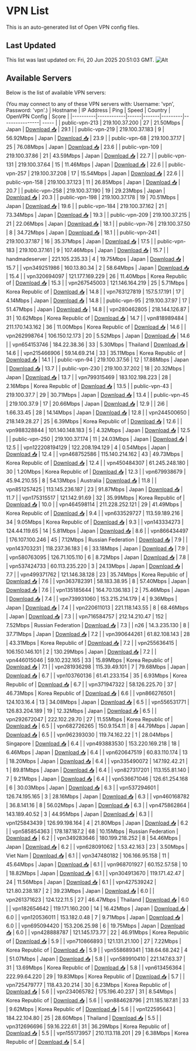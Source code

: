 # VPN List

This is an auto-generated list of Open VPN config files.

## Last Updated

This list was last updated on: Fri, 20 Jun 2025 20:51:03 GMT.
![Alt](https://repobeats.axiom.co/api/embed/186b98318ef1479477931607c1ad7d823f12451f.svg "Repobeats analytics image")

## Available Servers

Below is the list of available VPN servers:

(You may connect to any of these VPN servers with: Username: 'vpn', Password: 'vpn'.)
| Hostname | IP Address | Ping | Speed | Country | OpenVPN Config | Score |
|----------|------------|------|-------|---------|----------------| ----- |
| public-vpn-213 | 219.100.37.200 | 27 | 21.50Mbps | Japan | [Download 📥](./configs/server_0_JP.ovpn) | 29.1 |
| public-vpn-219 | 219.100.37.183 | 9 | 56.92Mbps | Japan | [Download 📥](./configs/server_1_JP.ovpn) | 23.9 |
| public-vpn-68 | 219.100.37.17 | 25 | 76.08Mbps | Japan | [Download 📥](./configs/server_2_JP.ovpn) | 23.6 |
| public-vpn-109 | 219.100.37.86 | 21 | 43.59Mbps | Japan | [Download 📥](./configs/server_3_JP.ovpn) | 22.7 |
| public-vpn-131 | 219.100.37.64 | 15 | 11.46Mbps | Japan | [Download 📥](./configs/server_4_JP.ovpn) | 22.6 |
| public-vpn-257 | 219.100.37.208 | 17 | 15.54Mbps | Japan | [Download 📥](./configs/server_5_JP.ovpn) | 22.6 |
| public-vpn-158 | 219.100.37.123 | 11 | 26.85Mbps | Japan | [Download 📥](./configs/server_6_JP.ovpn) | 20.7 |
| public-vpn-258 | 219.100.37.190 | 19 | 29.23Mbps | Japan | [Download 📥](./configs/server_7_JP.ovpn) | 20.3 |
| public-vpn-198 | 219.100.37.178 | 19 | 70.51Mbps | Japan | [Download 📥](./configs/server_8_JP.ovpn) | 19.6 |
| public-vpn-184 | 219.100.37.162 | 21 | 73.34Mbps | Japan | [Download 📥](./configs/server_9_JP.ovpn) | 19.3 |
| public-vpn-209 | 219.100.37.215 | 21 | 22.06Mbps | Japan | [Download 📥](./configs/server_10_JP.ovpn) | 18.1 |
| public-vpn-76 | 219.100.37.50 | 8 | 34.72Mbps | Japan | [Download 📥](./configs/server_11_JP.ovpn) | 18.1 |
| public-vpn-241 | 219.100.37.187 | 16 | 35.37Mbps | Japan | [Download 📥](./configs/server_12_JP.ovpn) | 17.5 |
| public-vpn-183 | 219.100.37.161 | 9 | 107.46Mbps | Japan | [Download 📥](./configs/server_13_JP.ovpn) | 15.7 |
| handmadeserver | 221.105.235.33 | 4 | 19.75Mbps | Japan | [Download 📥](./configs/server_14_JP.ovpn) | 15.7 |
| vpn349251986 | 160.13.80.34 | 2 | 58.64Mbps | Japan | [Download 📥](./configs/server_15_JP.ovpn) | 15.4 |
| vpn320694097 | 121.177.169.229 | 26 | 11.40Mbps | Korea Republic of | [Download 📥](./configs/server_16_KR.ovpn) | 15.3 |
| vpn267545003 | 121.146.164.219 | 25 | 5.71Mbps | Korea Republic of | [Download 📥](./configs/server_17_KR.ovpn) | 14.8 |
| vpn763127819 | 157.5.17.191 | 17 | 4.14Mbps | Japan | [Download 📥](./configs/server_18_JP.ovpn) | 14.8 |
| public-vpn-95 | 219.100.37.97 | 17 | 51.47Mbps | Japan | [Download 📥](./configs/server_19_JP.ovpn) | 14.8 |
| vpn280462805 | 218.144.126.87 | 31 | 10.62Mbps | Korea Republic of | [Download 📥](./configs/server_20_KR.ovpn) | 14.7 |
| vpn818989484 | 211.170.143.162 | 36 | 11.00Mbps | Korea Republic of | [Download 📥](./configs/server_21_KR.ovpn) | 14.6 |
| vpn262998764 | 106.150.12.173 | 20 | 5.52Mbps | Japan | [Download 📥](./configs/server_22_JP.ovpn) | 14.6 |
| vpn654153746 | 184.22.38.36 | 33 | 5.30Mbps | Thailand | [Download 📥](./configs/server_23_TH.ovpn) | 14.6 |
| vpn215466906 | 59.14.69.214 | 33 | 35.11Mbps | Korea Republic of | [Download 📥](./configs/server_24_KR.ovpn) | 14.1 |
| public-vpn-94 | 219.100.37.56 | 12 | 17.88Mbps | Japan | [Download 📥](./configs/server_25_JP.ovpn) | 13.7 |
| public-vpn-230 | 219.100.37.202 | 18 | 20.32Mbps | Japan | [Download 📥](./configs/server_26_JP.ovpn) | 13.7 |
| vpn799315469 | 183.102.198.223 | 28 | 2.16Mbps | Korea Republic of | [Download 📥](./configs/server_27_KR.ovpn) | 13.5 |
| public-vpn-43 | 219.100.37.7 | 29 | 30.71Mbps | Japan | [Download 📥](./configs/server_28_JP.ovpn) | 13.4 |
| public-vpn-45 | 219.100.37.9 | 17 | 20.66Mbps | Japan | [Download 📥](./configs/server_29_JP.ovpn) | 12.9 |
| 2i6 | 1.66.33.45 | 28 | 14.14Mbps | Japan | [Download 📥](./configs/server_30_JP.ovpn) | 12.8 |
| vpn244500650 | 218.149.28.27 | 25 | 6.39Mbps | Korea Republic of | [Download 📥](./configs/server_31_KR.ovpn) | 12.6 |
| vpn988328844 | 101.140.148.183 | 5 | 4.32Mbps | Japan | [Download 📥](./configs/server_32_JP.ovpn) | 12.5 |
| public-vpn-250 | 219.100.37.174 | 11 | 24.03Mbps | Japan | [Download 📥](./configs/server_33_JP.ovpn) | 12.5 |
| vpn122208194129 | 122.208.194.129 | 4 | 0.54Mbps | Japan | [Download 📥](./configs/server_34_JP.ovpn) | 12.4 |
| vpn468752586 | 115.140.214.162 | 43 | 49.73Mbps | Korea Republic of | [Download 📥](./configs/server_35_KR.ovpn) | 12.4 |
| vpn450484307 | 61.245.248.180 | 30 | 1.20Mbps | Korea Republic of | [Download 📥](./configs/server_36_KR.ovpn) | 12.3 |
| vpn679938679 | 45.94.210.55 | 8 | 54.13Mbps | Australia | [Download 📥](./configs/server_37_AU.ovpn) | 11.8 |
| vpn851257425 | 113.145.236.187 | 23 | 91.87Mbps | Japan | [Download 📥](./configs/server_38_JP.ovpn) | 11.7 |
| vpn175315517 | 121.142.91.69 | 32 | 35.99Mbps | Korea Republic of | [Download 📥](./configs/server_39_KR.ovpn) | 10.0 |
| vpn464598114 | 211.228.252.121 | 29 | 41.49Mbps | Korea Republic of | [Download 📥](./configs/server_40_KR.ovpn) | 9.4 |
| vpn633529727 | 113.59.189.216 | 34 | 9.05Mbps | Korea Republic of | [Download 📥](./configs/server_41_KR.ovpn) | 9.3 |
| vpn143334273 | 124.44.119.65 | 14 | 5.81Mbps | Japan | [Download 📥](./configs/server_42_JP.ovpn) | 8.6 |
| vpn866434497 | 176.107.100.246 | 45 | 7.12Mbps | Russian Federation | [Download 📥](./configs/server_43_RU.ovpn) | 7.9 |
| vpn143703231 | 118.237.36.183 | 6 | 33.18Mbps | Japan | [Download 📥](./configs/server_44_JP.ovpn) | 7.9 |
| vpn580763095 | 126.71.105.110 | 6 | 8.72Mbps | Japan | [Download 📥](./configs/server_45_JP.ovpn) | 7.8 |
| vpn537424733 | 60.113.235.220 | 3 | 24.13Mbps | Japan | [Download 📥](./configs/server_46_JP.ovpn) | 7.7 |
| vpn499371762 | 121.146.38.128 | 23 | 35.74Mbps | Korea Republic of | [Download 📥](./configs/server_47_KR.ovpn) | 7.6 |
| vpn363782391 | 58.183.38.95 | 8 | 57.40Mbps | Japan | [Download 📥](./configs/server_48_JP.ovpn) | 7.6 |
| vpn135185644 | 164.70.136.183 | 2 | 75.46Mbps | Japan | [Download 📥](./configs/server_49_JP.ovpn) | 7.4 |
| vpn739931060 | 153.215.214.179 | 4 | 9.36Mbps | Japan | [Download 📥](./configs/server_50_JP.ovpn) | 7.4 |
| vpn220611013 | 221.118.143.55 | 8 | 68.46Mbps | Japan | [Download 📥](./configs/server_51_JP.ovpn) | 7.3 |
| vpn716584757 | 212.14.210.47 | 152 | 7.52Mbps | Russian Federation | [Download 📥](./configs/server_52_RU.ovpn) | 7.3 |
| n26 | 14.3.235.130 | 8 | 37.71Mbps | Japan | [Download 📥](./configs/server_53_JP.ovpn) | 7.2 |
| vpn390644261 | 61.82.108.143 | 28 | 43.31Mbps | Korea Republic of | [Download 📥](./configs/server_54_KR.ovpn) | 7.2 |
| vpn255636415 | 106.150.146.101 | 2 | 130.29Mbps | Japan | [Download 📥](./configs/server_55_JP.ovpn) | 7.2 |
| vpn446015046 | 59.10.232.165 | 33 | 15.89Mbps | Korea Republic of | [Download 📥](./configs/server_56_KR.ovpn) | 7.1 |
| vpn281936298 | 115.39.49.101 | 7 | 79.68Mbps | Japan | [Download 📥](./configs/server_57_JP.ovpn) | 6.7 |
| vpn103760136 | 61.41.233.154 | 35 | 6.93Mbps | Korea Republic of | [Download 📥](./configs/server_58_KR.ovpn) | 6.7 |
| vpn371947322 | 58.126.225.70 | 37 | 46.73Mbps | Korea Republic of | [Download 📥](./configs/server_59_KR.ovpn) | 6.6 |
| vpn866276501 | 124.103.16.4 | 13 | 34.08Mbps | Japan | [Download 📥](./configs/server_60_JP.ovpn) | 6.5 |
| vpn556531771 | 126.83.204.189 | 19 | 12.32Mbps | Japan | [Download 📥](./configs/server_61_JP.ovpn) | 6.5 |
| vpn292672047 | 222.102.29.70 | 27 | 11.55Mbps | Korea Republic of | [Download 📥](./configs/server_62_KR.ovpn) | 6.5 |
| vpn682726265 | 150.9.154.11 | 8 | 44.79Mbps | Japan | [Download 📥](./configs/server_63_JP.ovpn) | 6.5 |
| vpn962393030 | 119.74.162.22 | 1 | 28.04Mbps | Singapore | [Download 📥](./configs/server_64_SG.ovpn) | 6.4 |
| vpn493883530 | 153.220.169.218 | 18 | 6.46Mbps | Japan | [Download 📥](./configs/server_65_JP.ovpn) | 6.4 |
| vpn620647519 | 60.83.110.174 | 13 | 18.20Mbps | Japan | [Download 📥](./configs/server_66_JP.ovpn) | 6.4 |
| vpn335490072 | 147.192.42.21 | 1 | 89.81Mbps | Japan | [Download 📥](./configs/server_67_JP.ovpn) | 6.4 |
| vpn827317201 | 113.155.81.140 | 7 | 9.21Mbps | Japan | [Download 📥](./configs/server_68_JP.ovpn) | 6.4 |
| vpn536671046 | 126.61.254.168 | 6 | 30.03Mbps | Japan | [Download 📥](./configs/server_69_JP.ovpn) | 6.3 |
| vpn537294601 | 126.74.195.165 | 3 | 28.16Mbps | Japan | [Download 📥](./configs/server_70_JP.ovpn) | 6.3 |
| vpn460168782 | 36.8.141.16 | 8 | 56.02Mbps | Japan | [Download 📥](./configs/server_71_JP.ovpn) | 6.3 |
| vpn475862864 | 143.189.40.52 | 3 | 44.95Mbps | Japan | [Download 📥](./configs/server_72_JP.ovpn) | 6.3 |
| vpn125843439 | 126.99.198.164 | 4 | 21.80Mbps | Japan | [Download 📥](./configs/server_73_JP.ovpn) | 6.2 |
| vpn585854363 | 178.187.187.2 | 68 | 10.15Mbps | Russian Federation | [Download 📥](./configs/server_74_RU.ovpn) | 6.2 |
| vpn349283646 | 180.199.218.252 | 8 | 54.46Mbps | Japan | [Download 📥](./configs/server_75_JP.ovpn) | 6.2 |
| vpn628091062 | 1.53.42.163 | 23 | 3.50Mbps | Viet Nam | [Download 📥](./configs/server_76_VN.ovpn) | 6.1 |
| vpn347480182 | 106.166.95.158 | 11 | 45.64Mbps | Japan | [Download 📥](./configs/server_77_JP.ovpn) | 6.1 |
| vpn968701927 | 60.152.57.58 | 10 | 18.82Mbps | Japan | [Download 📥](./configs/server_78_JP.ovpn) | 6.1 |
| vpn304913670 | 119.171.42.47 | 24 | 11.56Mbps | Japan | [Download 📥](./configs/server_79_JP.ovpn) | 6.1 |
| vpn427539242 | 121.80.238.187 | 2 | 39.23Mbps | Japan | [Download 📥](./configs/server_80_JP.ovpn) | 6.0 |
| vpn261371623 | 124.122.11.5 | 27 | 46.47Mbps | Thailand | [Download 📥](./configs/server_81_TH.ovpn) | 6.0 |
| vpn182654642 | 119.171.160.200 | 14 | 16.42Mbps | Japan | [Download 📥](./configs/server_82_JP.ovpn) | 6.0 |
| vpn120536011 | 153.182.0.48 | 7 | 9.71Mbps | Japan | [Download 📥](./configs/server_83_JP.ovpn) | 6.0 |
| vpn695094420 | 153.206.25.98 | 6 | 19.75Mbps | Japan | [Download 📥](./configs/server_84_JP.ovpn) | 6.0 |
| vpn428888787 | 121.145.173.77 | 22 | 46.91Mbps | Korea Republic of | [Download 📥](./configs/server_85_KR.ovpn) | 5.9 |
| vpn710866893 | 121.131.21.100 | 27 | 7.22Mbps | Korea Republic of | [Download 📥](./configs/server_86_KR.ovpn) | 5.9 |
| vpn558689341 | 138.64.68.242 | 4 | 51.07Mbps | Japan | [Download 📥](./configs/server_87_JP.ovpn) | 5.8 |
| vpn589910410 | 221.147.63.37 | 31 | 13.69Mbps | Korea Republic of | [Download 📥](./configs/server_88_KR.ovpn) | 5.8 |
| vpn613456364 | 222.99.64.220 | 29 | 19.83Mbps | Korea Republic of | [Download 📥](./configs/server_89_KR.ovpn) | 5.7 |
| vpn725479777 | 118.43.20.214 | 30 | 6.23Mbps | Korea Republic of | [Download 📥](./configs/server_90_KR.ovpn) | 5.6 |
| vpn234065782 | 175.196.40.237 | 31 | 8.54Mbps | Korea Republic of | [Download 📥](./configs/server_91_KR.ovpn) | 5.6 |
| vpn884628796 | 211.185.187.81 | 33 | 9.62Mbps | Korea Republic of | [Download 📥](./configs/server_92_KR.ovpn) | 5.6 |
| vpn122595643 | 184.22.104.80 | 25 | 28.60Mbps | Thailand | [Download 📥](./configs/server_93_TH.ovpn) | 5.5 |
| vpn312696696 | 59.16.222.61 | 31 | 36.29Mbps | Korea Republic of | [Download 📥](./configs/server_94_KR.ovpn) | 5.5 |
| vpn155173957 | 210.113.118.201 | 29 | 6.38Mbps | Korea Republic of | [Download 📥](./configs/server_95_KR.ovpn) | 5.4 |
